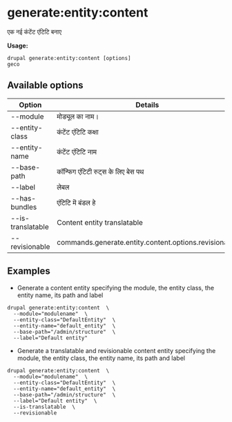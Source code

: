 # generate:entity:content
एक नई कंटेंट एंटिटि बनाए

**Usage:**
```
drupal generate:entity:content [options]
geco
```

## Available options
Option | Details
-------|-------------
--module | मोड्यूल का नाम।
--entity-class | कंटेंट एंटिटि कक्षा
--entity-name | कंटेंट एंटिटि नाम
--base-path | कॉन्फिग एंटिटी रुट्स के लिए बेस पथ
--label | लेबल
--has-bundles | एंटिटि मॆ बंडल हे
--is-translatable | Content entity translatable
--revisionable | commands.generate.entity.content.options.revisionable

## Examples
* Generate a content entity specifying the module, the entity class, the entity name, its path and label
```
drupal generate:entity:content  \
  --module="modulename"  \
  --entity-class="DefaultEntity"  \
  --entity-name="default_entity"  \
  --base-path="/admin/structure"  \
  --label="Default entity"
```
* Generate a translatable and revisionable content entity specifying the module, the entity class, the entity name, its path and label
```
drupal generate:entity:content  \
  --module="modulename"  \
  --entity-class="DefaultEntity"  \
  --entity-name="default_entity"  \
  --base-path="/admin/structure"  \
  --label="Default entity"  \
  --is-translatable  \
  --revisionable
```
